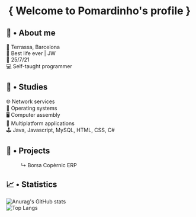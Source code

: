 <h1 align="center">{ Welcome to Pomardinho's profile }</h1>

## 👤 • About me
📍 Terrassa, Barcelona <br>
🤩 Best life ever | JW <br>
📆 25/7/21 <br>
💻 Self-taught programmer

## 📖 • Studies
🌐 Network services<br>
💾 Operating systems<br>
🖥️ Computer assembly<br>
👀 Multiplatform applications<br>
🕹 Java, Javascript, MySQL, HTML, CSS, C#

## 📎 • Projects
<dl>
	<dd>↳ Borsa Copèrnic ERP</dd>
</dl>

## 📈 • Statistics
![Anurag's GitHub stats](https://github-readme-stats.vercel.app/api?username=Pomardinho&show_icons=true&rank_icon=github&theme=tokyonight)<br>
![Top Langs](https://github-readme-stats.vercel.app/api/top-langs/?username=Pomardinho&size_weight=0.5&count_weight=0.5&layout=compact&theme=tokyonight)

<!-- https://github.com/anuraghazra/github-readme-stats -->
